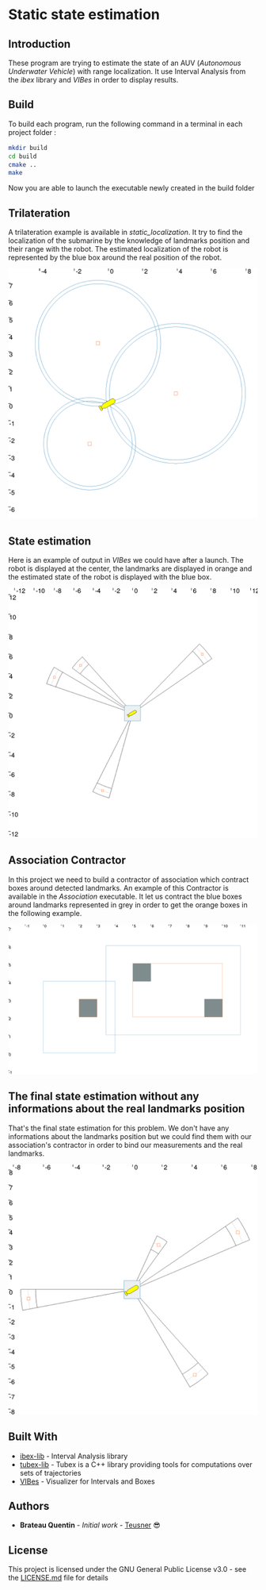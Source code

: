 # Static state estimation

## Introduction
These program are trying to estimate the state of an AUV (*Autonomous Underwater Vehicle*) with 
range localization. It use Interval Analysis from the *ibex* library and *VIBes* in order
to display results.

## Build
 To build each program, run the following command in a terminal in each project folder :
 ```bash
mkdir build
cd build
cmake ..
make 
 ```
Now you are able to launch the executable newly created in the build folder

## Trilateration
A trilateration example is available in *static_localization*. It try to find the localization of
the submarine by the knowledge of landmarks position and their range with the robot. The estimated
localization of the robot is represented by the blue box around the real position of the robot.

<p align="center">
    <img src="https://raw.githubusercontent.com/Teusner/TubexLoc/master/static_localization/doc/trilateration.png" width="600">
</p>

## State estimation
Here is an example of output in *VIBes* we could have after a launch. The robot is displayed
at the center, the landmarks are displayed in orange and the estimated state of the robot
is displayed with the blue box.

<p align="center">
    <img src="https://raw.githubusercontent.com/Teusner/TubexLoc/master/static_state_estimation/doc/static_localization.png" width="600">
</p>

## Association Contractor
In this project we need to build a contractor of association which contract boxes around
detected landmarks. An example of this Contractor is available in the *Association* executable.
It let us contract the blue boxes around landmarks represented in grey in order to get the
orange boxes in the following example.

<p align="center">
    <img src="https://raw.githubusercontent.com/Teusner/TubexLoc/master/static_state_estimation/doc/association.png" width="600">
</p>

## The final state estimation without any informations about the real landmarks position
That's the final state estimation for this problem. We don't have any informations about the landmarks position but we could find them with our association's contractor in order to bind our measurements and the real landmarks.

<p align="center">
    <img src="https://raw.githubusercontent.com/Teusner/TubexLoc/master/static_state_estimation/doc/static_state_estimation.png" width="600">
</p>

## Built With

* [ibex-lib](https://github.com/ibex-team/ibex-lib) - Interval Analysis library
* [tubex-lib](https://github.com/SimonRohou/tubex-lib) - Tubex is a C++ library providing tools for computations over sets of trajectories
* [VIBes](https://github.com/ENSTABretagneRobotics/VIBES) - Visualizer for Intervals and Boxes 

## Authors

* **Brateau Quentin** - *Initial work* - [Teusner](https://github.com/Teusner) :sunglasses:

## License

This project is licensed under the GNU General Public License v3.0 - see the [LICENSE.md](LICENSE.md) file for details